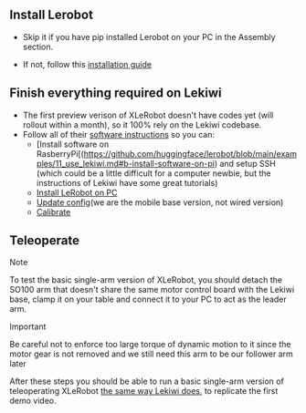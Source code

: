## Install Lerobot 

- Skip it if you have pip installed Lerobot on your PC in the Assembly section. 

- If not, follow this [installation guide](https://github.com/huggingface/lerobot/blob/main/examples/10_use_so100.md#b-install-lerobot)

## Finish everything required on Lekiwi

- The first preview verison of XLeRobot doesn't have codes yet (will rollout within a month), so it 100% rely on the Lekiwi codebase.
- Follow all of their [software instructions](https://github.com/huggingface/lerobot/blob/main/examples/11_use_lekiwi.md#b-install-software-on-pi) so you can:
  -  [Install software on RasberryPi[(https://github.com/huggingface/lerobot/blob/main/examples/11_use_lekiwi.md#b-install-software-on-pi) and setup SSH (which could be a little difficult for a computer newbie, but the instructions of Lekiwi have some great tutorials)
  -  [Install LeRobot on PC](https://github.com/huggingface/lerobot/blob/main/examples/11_use_lekiwi.md#c-install-lerobot-on-laptop)
  -  [Update config](https://github.com/huggingface/lerobot/blob/main/examples/11_use_lekiwi.md#update-config)(we are the mobile base version, not wired version)
  -  [Calibrate](https://github.com/huggingface/lerobot/blob/main/examples/11_use_lekiwi.md#e-calibration)


## Teleoperate
> [!NOTE] 
> To test the basic single-arm version of XLeRobot, you should detach the SO100 arm that doesn't share the same motor control board with the Lekiwi base, clamp it on your table and connect it to your PC to act as the leader arm.

> [!IMPORTANT]
> Be careful not to enforce too large torque of dynamic motion to it since the motor gear is not removed and we still need this arm to be our follower arm later

After these steps you should be able to run a basic single-arm version of teleoperating XLeRobot [the same way Lekiwi does]([https://github.com/huggingface/lerobot/blob/main/examples/11_use_lekiwi.md#e-calibration](https://github.com/huggingface/lerobot/blob/main/examples/11_use_lekiwi.md#f-teleoperate)), to replicate the first demo video.
